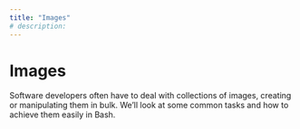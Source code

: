 ```yaml
---
title: "Images"
# description:
---
```


# Images

Software developers often have to deal with collections of images, creating or manipulating them in bulk. We’ll look at some common tasks and how to achieve them easily in Bash.
